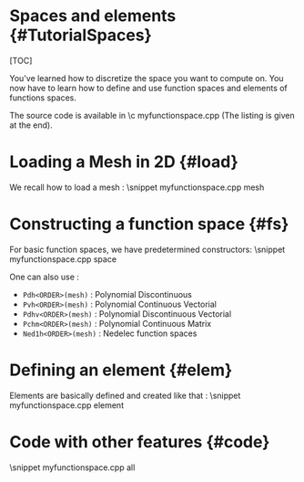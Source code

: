 Spaces and elements {#TutorialSpaces}
============================

[TOC]

You've learned how to discretize the space you want to compute on.
You now have to learn how to define and use function spaces and elements of functions spaces.

The source code is available in \c myfunctionspace.cpp 
(The listing is given at the end).

# Loading a Mesh in 2D {#load}

We recall how to load a mesh :
\snippet myfunctionspace.cpp mesh


# Constructing a function space {#fs}

For basic function spaces, we have predetermined constructors:
\snippet myfunctionspace.cpp space

One can also use :
- `Pdh<ORDER>(mesh)` : Polynomial Discontinuous
- `Pvh<ORDER>(mesh)` : Polynomial Continuous Vectorial
- `Pdhv<ORDER>(mesh)` : Polynomial Discontinuous Vectorial
- `Pchm<ORDER>(mesh)` : Polynomial Continuous Matrix
- `Ned1h<ORDER>(mesh)` : Nedelec function spaces

# Defining an element {#elem}

Elements are basically defined and created like that :
\snippet myfunctionspace.cpp element

# Code with other features {#code}

\snippet myfunctionspace.cpp all


